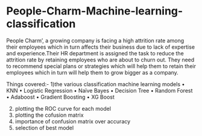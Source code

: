# People-Charm-Machine-learning-classification

People Charm’, a growing company is facing a high attrition rate among their employees which in turn affects their business due to lack of expertise and experience.Their HR 
department is assigned the task to reduce the attrition rate by retaining employees who are about to churn out. They need to recommend special plans or strategies which will 
help them to retain their employees which in turn will help them to grow bigger as a company. 

Things covered:- 
1)the various classification machine learning models
  • KNN
  • Logistic Regression 
  • Naïve Bayes 
  • Decision Tree 
  • Random Forest 
  • Adaboost 
  • Gradient Boosting 
  • XG Boost 
  
2) plotting the ROC curve for each model 
3) plotting the cofusion matrix 
4) importance of confusion matrix over accuracy 
5) selection of best model
